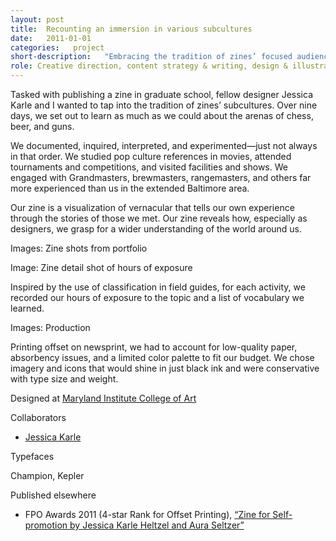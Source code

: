```yaml
---
layout: post
title:  Recounting an immersion in various subcultures
date:   2011-01-01
categories:   project
short-description:   "Embracing the tradition of zines’ focused audiences, a fellow designer and I immersed ourselves in three subcultures in which we considered ourselves novices: chess, beer, and guns. Through our own zine, we set out to tell our experience through the stories of those we met."
role: Creative direction, content strategy & writing, design & illustration, print production
---
```


<div class="longform">

Tasked with publishing a zine in graduate school, fellow designer Jessica Karle and I wanted to  tap into the tradition of zines’ subcultures. Over nine days, we set out to learn as much as we could about the arenas of chess, beer, and guns.

We documented, inquired, interpreted, and experimented—just not always in that order. We studied pop culture references in movies, attended tournaments and competitions, and visited facilities and shows. We engaged with Grandmasters, brewmasters, rangemasters, and others far more experienced than us in the extended Baltimore area.

Our zine is a visualization of vernacular that tells our own experience through the stories of those we met. Our zine reveals how, especially as designers, we grasp for a wider understanding of the world around us.

Images: Zine shots from portfolio

Image: Zine detail shot of hours of exposure

<p class="caption">Inspired by the use of classification in field guides, for each activity, we recorded our hours of exposure to the topic and a list of vocabulary we learned.</p>

Images: Production

<p class="caption">Printing offset on newsprint, we had to account for low-quality paper, absorbency issues, and a limited color palette to fit our budget. We chose imagery and icons that would shine in just black ink and were conservative with type size and weight.</p>

</div>

<div class="project-credits spacing-m">
  <p class="sans-s-bold post-meta-source">Designed at <a href="http://mica.edu">Maryland Institute College of Art</a></p>
  <div class="collaborators">
    <p class="sans-xs-bold-all-caps">Collaborators</p>
    <ul class="spacing-xxs">
      <li class="sans-s-italic"><a class="sans-s-bold" href="http://www.jessicakarle.com/">Jessica Karle</a></li>
    </ul>
  </div>
  <div>
    <p class="sans-xs-bold-all-caps">Typefaces</p>
    <p class="sans-s">Champion, Kepler</p>
  </div>
  <div>
    <p class="sans-xs-bold-all-caps">Published elsewhere</p>
    <ul>
      <li>FPO Awards 2011 (4-star Rank for Offset Printing), <a href="http://underconsideration.com/fpoawards/online/2011/zine-for-self-promotion-by-jessica-karle-heltzel-and-aura-seltzer/">“Zine for Self-promotion by Jessica Karle Heltzel and Aura Seltzer”</a></li>
    </ul>
  </div>
</div>
